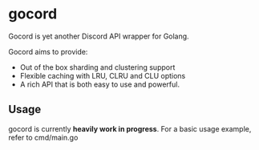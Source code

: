 # gocord

Gocord is yet another Discord API wrapper for Golang.

Gocord aims to provide:

* Out of the box sharding and clustering support
* Flexible caching with LRU, CLRU and CLU options
* A rich API that is both easy to use and powerful.

## Usage

gocord is currently **heavily work in progress**. For a basic usage example, refer to cmd/main.go